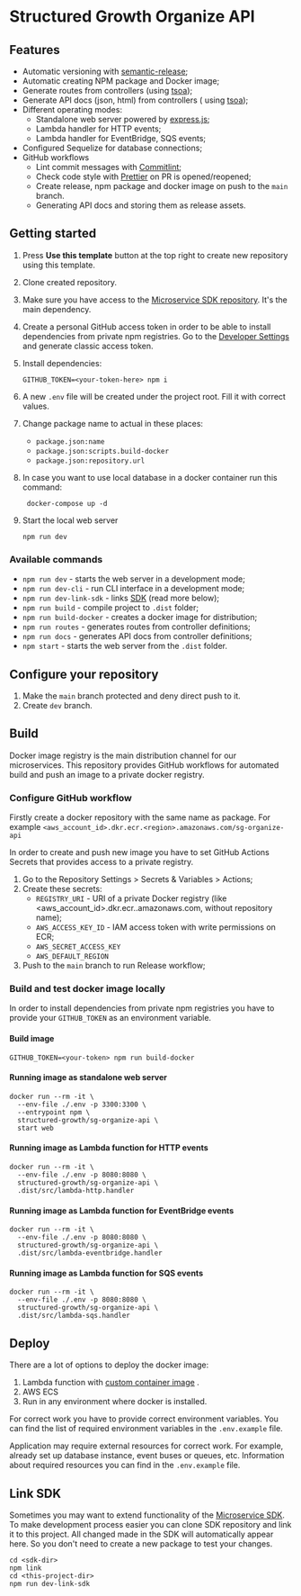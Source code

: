 # Structured Growth Organize API

## Features

- Automatic versioning with [semantic-release](https://semantic-release.gitbook.io/semantic-release/);
- Automatic creating NPM package and Docker image;
- Generate routes from controllers (using [tsoa](https://tsoa-community.github.io/docs/introduction.html));
- Generate API docs (json, html) from controllers (
  using [tsoa](https://tsoa-community.github.io/docs/introduction.html));
- Different operating modes:
    - Standalone web server powered by [express.js](https://expressjs.com/);
    - Lambda handler for HTTP events;
    - Lambda handler for EventBridge, SQS events;
- Configured Sequelize for database connections;
- GitHub workflows
    - Lint commit messages with [Commitlint](https://commitlint.js.org/#/);
    - Check code style with [Prettier](https://prettier.io/) on PR is opened/reopened;
    - Create release, npm package and docker image on push to the `main` branch.
    - Generating API docs and storing them as release assets.

## Getting started

1. Press **Use this template** button at the top right to create new repository using this template.

2. Clone created repository.

3. Make sure you have access to the [Microservice SDK repository](https://github.com/Structured-Growth/microservice-sdk-ts). It's the main dependency.

4. Create a personal GitHub access token in order to be able to install dependencies from private npm registries. Go to
   the [Developer Settings](https://github.com/settings/tokens) and generate classic access token.

5. Install dependencies:
    ```shell
    GITHUB_TOKEN=<your-token-here> npm i
    ```

6. A new `.env` file will be created under the project root. Fill it with correct values.

7. Change package name to actual in these places:
    - `package.json:name`
    - `package.json:scripts.build-docker`
    - `package.json:repository.url`

8. In case you want to use local database in a docker container run this command:
    ```shell
     docker-compose up -d
     ```

9. Start the local web server
    ```shell
    npm run dev
    ```

### Available commands

- `npm run dev` - starts the web server in a development mode;
- `npm run dev-cli` - run CLI interface in a development mode;
- `npm run dev-link-sdk` - links [SDK]((https://github.com/Structured-Growth/microservice-sdk-ts)) (read more below);
- `npm run build` - compile project to `.dist` folder;
- `npm run build-docker` - creates a docker image for distribution;
- `npm run routes` - generates routes from controller definitions;
- `npm run docs` - generates API docs from controller definitions;
- `npm start` - starts the web server from the `.dist` folder.

## Configure your repository

1. Make the `main` branch protected and deny direct push to it.
2. Create `dev` branch.

## Build

Docker image registry is the main distribution channel for our microservices. This repository provides GitHub workflows
for automated build and push an image to a private docker registry.

### Configure GitHub workflow

Firstly create a docker repository with the same name as package. For example `<aws_account_id>.dkr.ecr.<region>.amazonaws.com/sg-organize-api` 

In order to create and push new image you have to set GitHub Actions Secrets that provides access to a private registry.

1. Go to the Repository Settings > Secrets & Variables > Actions;
2. Create these secrets:
    - `REGISTRY_URI` - URI of a private Docker registry (like <aws_account_id>.dkr.ecr.<region>.amazonaws.com, without repository name);
    - `AWS_ACCESS_KEY_ID` - IAM access token with write permissions on ECR;
    - `AWS_SECRET_ACCESS_KEY`
    - `AWS_DEFAULT_REGION`
3. Push to the `main` branch to run Release workflow;

### Build and test docker image locally

In order to install dependencies from private npm registries you have to provide your `GITHUB_TOKEN` as an environment
variable.

#### Build image

```
GITHUB_TOKEN=<your-token> npm run build-docker
```

#### Running image as standalone web server

```shell
docker run --rm -it \
  --env-file ./.env -p 3300:3300 \
  --entrypoint npm \
  structured-growth/sg-organize-api \
  start web
```

#### Running image as Lambda function for HTTP events

```shell
docker run --rm -it \
  --env-file ./.env -p 8080:8080 \
  structured-growth/sg-organize-api \
  .dist/src/lambda-http.handler
```

#### Running image as Lambda function for EventBridge events

```shell
docker run --rm -it \
  --env-file ./.env -p 8080:8080 \
  structured-growth/sg-organize-api \
  .dist/src/lambda-eventbridge.handler
```

#### Running image as Lambda function for SQS events

```shell
docker run --rm -it \
  --env-file ./.env -p 8080:8080 \
  structured-growth/sg-organize-api \
  .dist/src/lambda-sqs.handler
```

## Deploy

There are a lot of options to deploy the docker image:

1. Lambda function
   with [custom container image](https://docs.aws.amazon.com/AWSCloudFormation/latest/UserGuide/aws-properties-lambda-function-code.html#cfn-lambda-function-code-imageuri)
   .
2. AWS ECS
3. Run in any environment where docker is installed.

For correct work you have to provide correct environment variables. You can find the list of required environment
variables in the `.env.example` file.

Application may require external resources for correct work. For example, already set up database instance, event buses
or queues, etc. Information about required resources you can find in the `.env.example` file.

## Link SDK

Sometimes you may want to extend functionality of
the [Microservice SDK](https://github.com/Structured-Growth/microservice-sdk-ts). To make development process easier you
can clone SDK repository and link it to this project. All changed made in the SDK will automatically appear here. So you
don't need to create a new package to test your changes.

```shell
cd <sdk-dir>
npm link
cd <this-project-dir>
npm run dev-link-sdk
```

